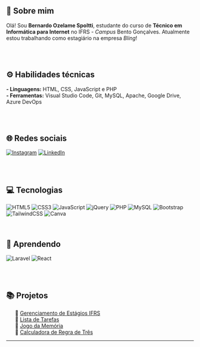 ## 💫 Sobre mim
Olá! Sou <b>Bernardo Ozelame Spoltti</b>, estudante do curso de <b>Técnico em Informática para Internet</b> no IFRS - <i>Campus</i> Bento Gonçalves. Atualmente estou trabalhando como estagiário na empresa <i>Bling</i>!

<br><br>

## <b>⚙️ Habilidades técnicas</b><br>
<b>- Linguagens:</b> HTML, CSS, JavaScript e PHP<br>
<b>- Ferramentas:</b> Visual Studio Code, Git, MySQL, Apache, Google Drive, Azure DevOps

<br><br>

## 🌐 Redes sociais
[![Instagram](https://img.shields.io/badge/Instagram-E4405F?style=for-the-badge&logo=instagram&logoColor=white)](https://instagram.com/beernardoz) [![LinkedIn](https://img.shields.io/badge/LinkedIn-0077B5?style=for-the-badge&logo=linkedin&logoColor=white)](https://linkedin.com/in/bernardoozelame) 

<br><br>

## 💻 Tecnologias
![HTML5](https://img.shields.io/badge/HTML5-E34F26?style=for-the-badge&logo=html5&logoColor=white) ![CSS3](https://img.shields.io/badge/CSS3-1572B6?style=for-the-badge&logo=css3&logoColor=white) ![JavaScript](https://img.shields.io/badge/JavaScript-F7DF1E?style=for-the-badge&logo=javascript&logoColor=black) ![jQuery](https://img.shields.io/badge/jQuery-0769AD?style=for-the-badge&logo=jquery&logoColor=white) ![PHP](https://img.shields.io/badge/PHP-777BB4?style=for-the-badge&logo=php&logoColor=white) ![MySQL](https://img.shields.io/badge/MySQL-00000F?style=for-the-badge&logo=mysql&logoColor=white) ![Bootstrap](https://img.shields.io/badge/Bootstrap-563D7C?style=for-the-badge&logo=bootstrap&logoColor=white) ![TailwindCSS](https://img.shields.io/badge/Tailwind_CSS-38B2AC?style=for-the-badge&logo=tailwind-css&logoColor=white) ![Canva](https://img.shields.io/badge/Canva-%2300C4CC.svg?&style=for-the-badge&logo=Canva&logoColor=white) 

<br>

## 🧠 Aprendendo
![Laravel](https://img.shields.io/badge/Laravel-FF2D20?style=for-the-badge&logo=laravel&logoColor=white) ![React](https://img.shields.io/badge/React-20232A?style=for-the-badge&logo=react&logoColor=61DAFB) 

<br><br>

## 📚 Projetos  
<ol>
  
📌 [Gerenciamento de Estágios IFRS](https://github.com/BernardoOzelame/EstagiosIFRS-BG) <br>
📌 [Lista de Tarefas](https://github.com/BernardoOzelame/ListaDeTarefas) <br>
📌 [Jogo da Memória](https://github.com/BernardoOzelame/JogoDaMemoria) <br>
📌 [Calculadora de Regra de Três](https://github.com/BernardoOzelame/CalculadoraRegraDeTres-JS)

</ol>
  
---

